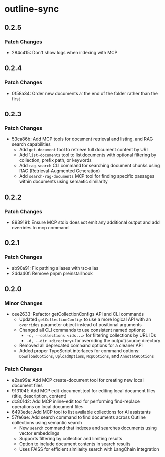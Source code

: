# outline-sync

## 0.2.5

### Patch Changes

- 284c415: Don't show logs when indexing with MCP

## 0.2.4

### Patch Changes

- 0f58a34: Order new documents at the end of the folder rather than the first

## 0.2.3

### Patch Changes

- 53ca86b: Add MCP tools for document retrieval and listing, and RAG search capabilities
  - Add `get-document` tool to retrieve full document content by URI
  - Add `list-documents` tool to list documents with optional filtering by collection, prefix path, or keywords
  - Add `rag-search` CLI command for searching document chunks using RAG (Retrieval-Augmented Generation)
  - Add `search-rag-documents` MCP tool for finding specific passages within documents using semantic similarity

## 0.2.2

### Patch Changes

- 8939191: Ensure MCP stdio does not emit any additional output and add overrides to mcp command

## 0.2.1

### Patch Changes

- ab90a91: Fix pathing aliases with tsc-alias
- 2dda40f: Remove pnpm preinstall hook

## 0.2.0

### Minor Changes

- cee2633: Refactor getCollectionConfigs API and CLI commands
  - Updated `getCollectionConfigs` to use a more logical API with an `overrides` parameter object instead of positional arguments
  - Changed all CLI commands to use consistent named options:
    - `-c, --collections <ids...>` for filtering collections by URL IDs
    - `-d, --dir <directory>` for overriding the output/source directory
  - Removed all deprecated command options for a cleaner API
  - Added proper TypeScript interfaces for command options: `DownloadOptions`, `UploadOptions`, `McpOptions`, and `AnnotateOptions`

### Patch Changes

- e2ae99a: Add MCP create-document tool for creating new local document files
- 913104f: Add MCP edit-document tool for editing local document files (title, description, content)
- dc801d2: Add MCP inline-edit tool for performing find-replace operations on local document files
- 6493ede: Add MCP tool to list available collections for AI assistants
- 57fe6ae: Add search command to find documents across Outline collections using semantic search
  - New `search` command that indexes and searches documents using vector embeddings
  - Supports filtering by collection and limiting results
  - Option to include document contents in search results
  - Uses FAISS for efficient similarity search with LangChain integration
